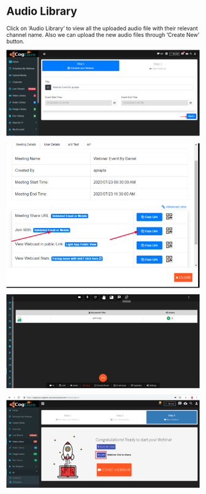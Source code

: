 # Audio Library

Click on ‘Audio Library’ to view all the uploaded audio file with their relevant channel name. Also we can upload the new audio files through ‘Create New’ button.

![](../.gitbook/assets/image%20%28292%29.png)

![](../.gitbook/assets/image%20%28311%29.png)

![](../.gitbook/assets/image%20%28201%29.png)

![](../.gitbook/assets/image%20%2833%29.png)

